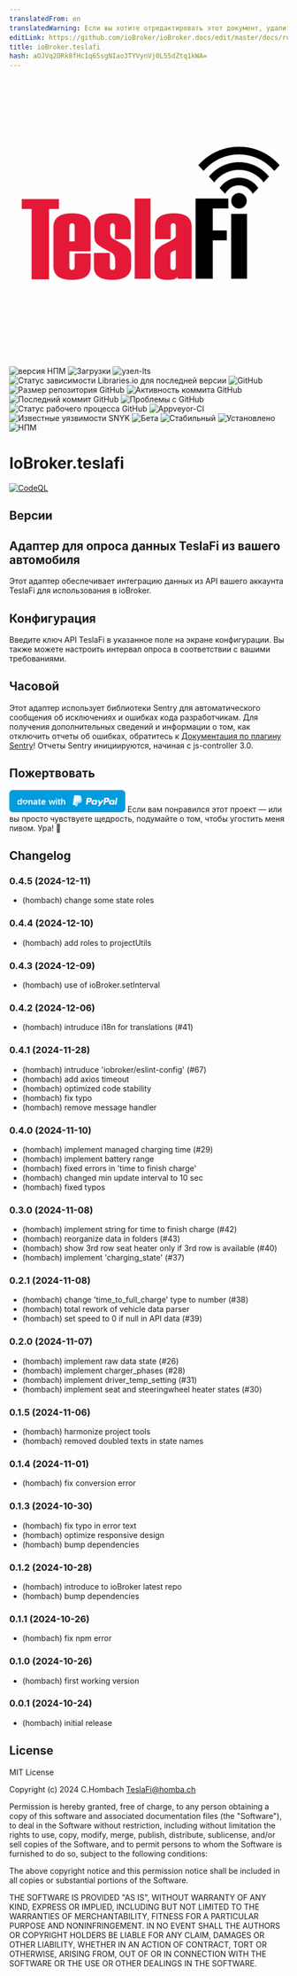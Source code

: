 ```yaml
---
translatedFrom: en
translatedWarning: Если вы хотите отредактировать этот документ, удалите поле «translationFrom», в противном случае этот документ будет снова автоматически переведен
editLink: https://github.com/ioBroker/ioBroker.docs/edit/master/docs/ru/adapterref/iobroker.teslafi/README.md
title: ioBroker.teslafi
hash: aOJVq2DRk8fHc1q6SsgNIao3TYVynVj0L55dZtq1kWA=
---
```

![Логотип](../../../en/adapterref/iobroker.teslafi/admin/teslafi.png)

![версия НПМ](https://img.shields.io/npm/v/iobroker.teslafi.svg)
![Загрузки](https://img.shields.io/npm/dm/iobroker.teslafi.svg)
![узел-lts](https://img.shields.io/node/v-lts/iobroker.teslafi?style=flat-square)
![Статус зависимости Libraries.io для последней версии](https://img.shields.io/librariesio/release/npm/iobroker.teslafi?label=npm%20dependencies&style=flat-square)
![GitHub](https://img.shields.io/github/license/hombach/iobroker.teslafi?style=flat-square)
![Размер репозитория GitHub](https://img.shields.io/github/repo-size/hombach/iobroker.teslafi?logo=github&style=flat-square)
![Активность коммита GitHub](https://img.shields.io/github/commit-activity/m/hombach/iobroker.teslafi?logo=github&style=flat-square)
![Последний коммит GitHub](https://img.shields.io/github/last-commit/hombach/iobroker.teslafi?logo=github&style=flat-square)
![Проблемы с GitHub](https://img.shields.io/github/issues/hombach/iobroker.teslafi?logo=github&style=flat-square)
![Статус рабочего процесса GitHub](https://img.shields.io/github/actions/workflow/status/hombach/iobroker.teslafi/test-and-release.yml?branch=master&logo=github&style=flat-square)
![Appveyor-CI](https://ci.appveyor.com/api/projects/status/github/hombach/ioBroker.teslafi?branch=master&svg=true)
![Известные уязвимости SNYK](https://snyk.io/test/github/hombach/ioBroker.teslafi/badge.svg)
![Бета](https://img.shields.io/npm/v/iobroker.teslafi.svg?color=red&label=beta)
![Стабильный](https://iobroker.live/badges/teslafi-stable.svg)
![Установлено](https://iobroker.live/badges/teslafi-installed.svg)
![НПМ](https://nodei.co/npm/iobroker.teslafi.png?downloads=true)

# IoBroker.teslafi
[![CodeQL](https://github.com/hombach/ioBroker.teslafi/actions/workflows/codeql-analysis.yml/badge.svg)](https://github.com/hombach/ioBroker.teslafi/actions/workflows/codeql-analysis.yml)

## Версии
## Адаптер для опроса данных TeslaFi из вашего автомобиля
Этот адаптер обеспечивает интеграцию данных из API вашего аккаунта TeslaFi для использования в ioBroker.

## Конфигурация
Введите ключ API TeslaFi в указанное поле на экране конфигурации. Вы также можете настроить интервал опроса в соответствии с вашими требованиями.

## Часовой
Этот адаптер использует библиотеки Sentry для автоматического сообщения об исключениях и ошибках кода разработчикам. Для получения дополнительных сведений и информации о том, как отключить отчеты об ошибках, обратитесь к [Документация по плагину Sentry](https://github.com/ioBroker/plugin-sentry#plugin-sentry)! Отчеты Sentry инициируются, начиная с js-controller 3.0.

## Пожертвовать
<a href="https://www.paypal.com/donate/?hosted_button_id=6EE4YUJRK7UWC"><img src="https://raw.githubusercontent.com/Hombach/ioBroker.teslafi/master/docu/bluePayPal.svg" height="40"></a> Если вам понравился этот проект — или вы просто чувствуете щедрость, подумайте о том, чтобы угостить меня пивом. Ура! :beers:

## Changelog

### 0.4.5 (2024-12-11)

- (hombach) change some state roles

### 0.4.4 (2024-12-10)

- (hombach) add roles to projectUtils

### 0.4.3 (2024-12-09)

- (hombach) use of ioBroker.setInterval

### 0.4.2 (2024-12-06)

- (hombach) intruduce i18n for translations (#41)

### 0.4.1 (2024-11-28)

- (hombach) intruduce 'iobroker/eslint-config' (#67)
- (hombach) add axios timeout
- (hombach) optimized code stability
- (hombach) fix typo
- (hombach) remove message handler

### 0.4.0 (2024-11-10)

- (hombach) implement managed charging time (#29)
- (hombach) implement battery range
- (hombach) fixed errors in 'time to finish charge'
- (hombach) changed min update interval to 10 sec
- (hombach) fixed typos

### 0.3.0 (2024-11-08)

- (hombach) implement string for time to finish charge (#42)
- (hombach) reorganize data in folders (#43)
- (hombach) show 3rd row seat heater only if 3rd row is available (#40)
- (hombach) implement 'charging_state' (#37)

### 0.2.1 (2024-11-08)

- (hombach) change 'time_to_full_charge' type to number (#38)
- (hombach) total rework of vehicle data parser
- (hombach) set speed to 0 if null in API data (#39)

### 0.2.0 (2024-11-07)

- (hombach) implement raw data state (#26)
- (hombach) implement charger_phases (#28)
- (hombach) implement driver_temp_setting (#31)
- (hombach) implement seat and steeringwheel heater states (#30)

### 0.1.5 (2024-11-06)

- (hombach) harmonize project tools
- (hombach) removed doubled texts in state names

### 0.1.4 (2024-11-01)

- (hombach) fix conversion error

### 0.1.3 (2024-10-30)

- (hombach) fix typo in error text
- (hombach) optimize responsive design
- (hombach) bump dependencies

### 0.1.2 (2024-10-28)

- (hombach) introduce to ioBroker latest repo
- (hombach) bump dependencies

### 0.1.1 (2024-10-26)

- (hombach) fix npm error

### 0.1.0 (2024-10-26)

- (hombach) first working version

### 0.0.1 (2024-10-24)

- (hombach) initial release

## License

MIT License

Copyright (c) 2024 C.Hombach <TeslaFi@homba.ch>

Permission is hereby granted, free of charge, to any person obtaining a copy
of this software and associated documentation files (the "Software"), to deal
in the Software without restriction, including without limitation the rights
to use, copy, modify, merge, publish, distribute, sublicense, and/or sell
copies of the Software, and to permit persons to whom the Software is
furnished to do so, subject to the following conditions:

The above copyright notice and this permission notice shall be included in all
copies or substantial portions of the Software.

THE SOFTWARE IS PROVIDED "AS IS", WITHOUT WARRANTY OF ANY KIND, EXPRESS OR
IMPLIED, INCLUDING BUT NOT LIMITED TO THE WARRANTIES OF MERCHANTABILITY,
FITNESS FOR A PARTICULAR PURPOSE AND NONINFRINGEMENT. IN NO EVENT SHALL THE
AUTHORS OR COPYRIGHT HOLDERS BE LIABLE FOR ANY CLAIM, DAMAGES OR OTHER
LIABILITY, WHETHER IN AN ACTION OF CONTRACT, TORT OR OTHERWISE, ARISING FROM,
OUT OF OR IN CONNECTION WITH THE SOFTWARE OR THE USE OR OTHER DEALINGS IN THE
SOFTWARE.